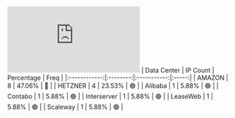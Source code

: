 ![Diagramm](https://github.com/obajay/StateSync-snapshots/blob/main/Projects/Medibloc/1/README.md)
| Data Center | IP Count | Percentage | Freq |
|:------------:|:--------:|:-----------:|:-----:|
| AMAZON | 8 | 47.06% | 🔴 |
| HETZNER | 4 | 23.53% | 🟢 |
| Alibaba | 1 | 5.88% | 🟢 |
| Contabo | 1 | 5.88% | 🟢 |
| Interserver | 1 | 5.88% | 🟢 |
| LeaseWeb | 1 | 5.88% | 🟢 |
| Scaleway | 1 | 5.88% | 🟢 |